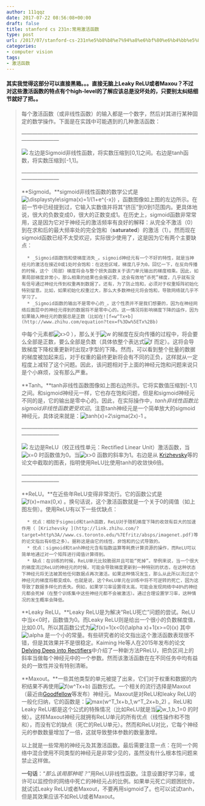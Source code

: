 ```yaml
---
author: 111qqz
date: 2017-07-22 08:56:08+00:00
draft: false
title: stanford cs 231n:常用激活函数
type: post
url: /2017/07/stanford-cs-231n%e5%b8%b8%e7%94%a8%e6%bf%80%e6%b4%bb%e5%87%bd%e6%95%b0/
categories:
- computer vision
tags:
- 激活函数
---
```


#### 其实我觉得这部分可以直接黑箱。。。直接无脑上Leaky ReLU或者Maxou？不过对这些激活函数的特点有个high-level的了解应该总是没坏处的，只要别太纠结细节就好了把。。







<blockquote>每个激活函数（或非线性函数）的输入都是一个数字，然后对其进行某种固定的数学操作。下面是在实践中可能遇到的几种激活函数：

————————————————————————————————————————

![](https://pic3.zhimg.com/677187e96671a4cac9c95352743b3806_b.png)
左边是Sigmoid非线性函数，将实数压缩到[0,1]之间。右边是tanh函数，将实数压缩到[-1,1]。

————————————————————————————————————————

**Sigmoid。**sigmoid非线性函数的数学公式是![\displaystyle\sigma(x)=1/(1+e^{-x})](http://www.zhihu.com/equation?tex=%5Cdisplaystyle%5Csigma%28x%29%3D1%2F%281%2Be%5E%7B-x%7D%29)
，函数图像如上图的左边所示。在前一节中已经提到过，它输入实数值并将其“挤压”到0到1范围内。更具体地说，很大的负数变成0，很大的正数变成1。在历史上，sigmoid函数非常常用，这是因为它对于神经元的激活频率有良好的解释：从完全不激活（0）到在求和后的最大频率处的完全饱和（**saturated**）的激活（1）。然而现在sigmoid函数已经不太受欢迎，实际很少使用了，这是因为它有两个主要缺点：

> 
> 
 	  * _Sigmoid函数饱和使梯度消失_。sigmoid神经元有一个不好的特性，就是当神经元的激活在接近0或1处时会饱和：在这些区域，梯度几乎为0。回忆一下，在反向传播的时候，这个（局部）梯度将会与整个损失函数关于该门单元输出的梯度相乘。因此，如果局部梯度非常小，那么相乘的结果也会接近零，这会有效地“杀死”梯度，几乎就有没有信号通过神经元传到权重再到数据了。还有，为了防止饱和，必须对于权重矩阵初始化特别留意。比如，如果初始化权重过大，那么大多数神经元将会饱和，导致网络就几乎不学习了。
 	  * _Sigmoid函数的输出不是零中心的_。这个性质并不是我们想要的，因为在神经网络后面层中的神经元得到的数据将不是零中心的。这一情况将影响梯度下降的运作，因为如果输入神经元的数据总是正数（比如在![f=w^Tx+b](http://www.zhihu.com/equation?tex=f%3Dw%5ETx%2Bb)
中每个元素都![x>0](http://www.zhihu.com/equation?tex=x%3E0)
），那么关于![w](http://www.zhihu.com/equation?tex=w)
的梯度在反向传播的过程中，将会要么全部是正数，要么全部是负数（具体依整个表达式![f](http://www.zhihu.com/equation?tex=f)
而定）。这将会导致梯度下降权重更新时出现z字型的下降。然而，可以看到整个批量的数据的梯度被加起来后，对于权重的最终更新将会有不同的正负，这样就从一定程度上减轻了这个问题。因此，该问题相对于上面的神经元饱和问题来说只是个小麻烦，没有那么严重。

**Tanh。**tanh非线性函数图像如上图右边所示。它将实数值压缩到[-1,1]之间。和sigmoid神经元一样，它也存在饱和问题，但是和sigmoid神经元不同的是，它的输出是零中心的。因此，在实际操作中，_tanh非线性函数比sigmoid非线性函数更受欢迎_。注意tanh神经元是一个简单放大的sigmoid神经元，具体说来就是：![tanh(x)=2\sigma(2x)-1](http://www.zhihu.com/equation?tex=tanh%28x%29%3D2%5Csigma%282x%29-1)
。

————————————————————————————————————————

![](https://pic3.zhimg.com/83682a138f6224230f5b0292d9c01bd2_b.png)
左边是ReLU（校正线性单元：Rectified Linear Unit）激活函数，当![x=0](http://www.zhihu.com/equation?tex=x%3D0)
时函数值为0。当![x>0](http://www.zhihu.com/equation?tex=x%3E0)
函数的斜率为1。右边是从 [Krizhevsky](http://link.zhihu.com/?target=http%3A//www.cs.toronto.edu/%7Efritz/absps/imagenet.pdf)等的论文中截取的图表，指明使用ReLU比使用tanh的收敛快6倍。

————————————————————————————————————————

**ReLU。**在近些年ReLU变得非常流行。它的函数公式是![f(x)=max(0,x)](http://www.zhihu.com/equation?tex=f%28x%29%3Dmax%280%2Cx%29)
。换句话说，这个激活函数就是一个关于0的阈值（如上图左侧）。使用ReLU有以下一些优缺点：

> 
> 
 	  * 优点：相较于sigmoid和tanh函数，ReLU对于随机梯度下降的收敛有巨大的加速作用（ [Krizhevsky ](http://link.zhihu.com/?target=http%3A//www.cs.toronto.edu/%7Efritz/absps/imagenet.pdf)等的论文指出有6倍之多）。据称这是由它的线性，非饱和的公式导致的。
 	  * 优点：sigmoid和tanh神经元含有指数运算等耗费计算资源的操作，而ReLU可以简单地通过对一个矩阵进行阈值计算得到。
 	  * 缺点：在训练的时候，ReLU单元比较脆弱并且可能“死掉”。举例来说，当一个很大的梯度流过ReLU的神经元的时候，可能会导致梯度更新到一种特别的状态，在这种状态下神经元将无法被其他任何数据点再次激活。如果这种情况发生，那么从此所以流过这个神经元的梯度将都变成0。也就是说，这个ReLU单元在训练中将不可逆转的死亡，因为这导致了数据多样化的丢失。例如，如果学习率设置得太高，可能会发现网络中40%的神经元都会死掉（在整个训练集中这些神经元都不会被激活）。通过合理设置学习率，这种情况的发生概率会降低。

**Leaky ReLU。**Leaky ReLU是为解决“ReLU死亡”问题的尝试。ReLU中当x<0时，函数值为0。而Leaky ReLU则是给出一个很小的负数梯度值，比如0.01。所以其函数公式为![f(x)=1(x<0)(\alpha x)+1(x>=0)(x)](http://www.zhihu.com/equation?tex=f%28x%29%3D1%28x%3C0%29%28%5Calpha+x%29%2B1%28x%3E%3D0%29%28x%29)
其中![\alpha](http://www.zhihu.com/equation?tex=%5Calpha)
是一个小的常量。有些研究者的论文指出这个激活函数表现很不错，但是其效果并不是很稳定。Kaiming He等人在2015年发布的论文[Delving Deep into Rectifiers](http://link.zhihu.com/?target=http%3A//arxiv.org/abs/1502.01852)中介绍了一种新方法PReLU，把负区间上的斜率当做每个神经元中的一个参数。然而该激活函数在在不同任务中均有益处的一致性并没有特别清晰。

**Maxout。**一些其他类型的单元被提了出来，它们对于权重和数据的内积结果不再使用![f(w^Tx+b)](http://www.zhihu.com/equation?tex=f%28w%5ETx%2Bb%29)
函数形式。一个相关的流行选择是Maxout（最近由[Goodfellow](http://link.zhihu.com/?target=http%3A//www-etud.iro.umontreal.ca/%7Egoodfeli/maxout.html)等发布）神经元。Maxout是对ReLU和leaky ReLU的一般化归纳，它的函数是：![max(w^T_1x+b_1,w^T_2x+b_2)](http://www.zhihu.com/equation?tex=max%28w%5ET_1x%2Bb_1%2Cw%5ET_2x%2Bb_2%29)
。ReLU和Leaky ReLU都是这个公式的特殊情况（比如ReLU就是当![w_1,b_1=0](http://www.zhihu.com/equation?tex=w_1%2Cb_1%3D0)
的时候）。这样Maxout神经元就拥有ReLU单元的所有优点（线性操作和不饱和），而没有它的缺点（死亡的ReLU单元）。然而和ReLU对比，它每个神经元的参数数量增加了一倍，这就导致整体参数的数量激增。

以上就是一些常用的神经元及其激活函数。最后需要注意一点：在同一个网络中混合使用不同类型的神经元是非常少见的，虽然没有什么根本性问题来禁止这样做。

**一句话**：“_那么该用那种呢？_”用ReLU非线性函数。注意设置好学习率，或许可以监控你的网络中死亡的神经元占的比例。如果单元死亡问题困扰你，就试试Leaky ReLU或者Maxout，不要再用sigmoid了。也可以试试tanh，但是其效果应该不如ReLU或者Maxout。</blockquote>
